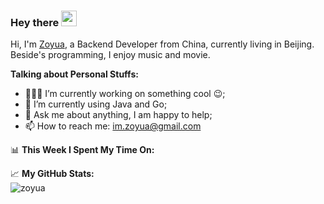 ### Hey there <img src="https://media.giphy.com/media/hvRJCLFzcasrR4ia7z/giphy.gif" width="25px">

Hi, I'm [Zoyua](https://zoyua.cn), a Backend Developer from China, currently living in Beijing. Beside's programming, I enjoy music and movie.

<!-- <img align="right" alt="GIF" src="https://github.com/zoyua/zoyua/blob/master/code.gif?raw=true" width="500" height="320" /> -->
  
**Talking about Personal Stuffs:**

- 👨🏽‍💻 I’m currently working on something cool :wink:;
- 🌱 I’m currently using Java and Go; 
- 💬 Ask me about anything, I am happy to help;
- 📫 How to reach me: <im.zoyua@gmail.com>

📊 **This Week I Spent My Time On:**
<!--START_SECTION:waka-->
<!--END_SECTION:waka-->


📈 **My GitHub Stats:**  
<img src="https://github-readme-stats.vercel.app/api?username=zoyua&show_icons=true&theme=gotham" alt="zoyua" />
